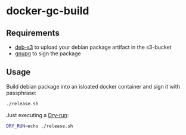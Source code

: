 # docker-gc-build

## Requirements

- [deb-s3](/krobertson/deb-s3) to upload your debian package artifact in the s3-bucket
- [gnupg](https://formulae.brew.sh/formula/gnupg) to sign the package

## Usage

Build debian package into an isloated docker container and sign it with
passphrase:

```sh
./release.sh
```

Just executing a [Dry-run](https://en.wikipedia.org/wiki/Dry_run_(testing)):

```sh
DRY_RUN=echo ./release.sh
```